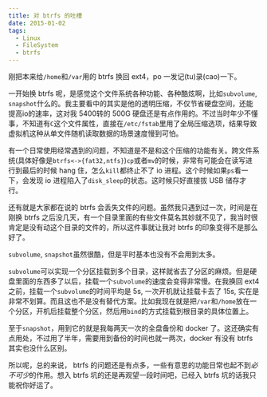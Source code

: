```yaml
---
title: 对 btrfs 的吐槽
date: 2015-01-02
tags:
  - Linux
  - FileSystem
  - btrfs
---
```


刚把本来给`/home`和`/var`用的 btrfs 换回 ext4，po 一发记(tu)录(cao)一下。

一开始换 btrfs 呢，是感觉这个文件系统各种功能、各种酷炫啊，比如`subvolume`, `snapshot`什么的。我主要看中的其实是他的透明压缩，不仅节省硬盘空间，还能提高io的速率，这对我 5400转的 500G 硬盘还是有点作用的。不过当时年少不懂事，不知道有`C`这个文件属性，直接在`/etc/fstab`里用了全局压缩选项，结果导致虚拟机这种从单文件随机读取数据的场景速度慢到可怕。

有一个日常使用经常遇到的问题，不知道是不是和这个压缩的功能有关。跨文件系统(具体好像是`btrfs<->{fat32,ntfs}`)`cp`或者`mv`的时候，非常有可能会在读写进行到最后的时候 hang 住，怎么`kill`都终止不了 io 进程。这个时候如果`ps`看一下，会发现 io 进程陷入了`disk_sleep`的状态。这时候只好直接拔 USB 储存才行。

还有就是大家都在说的 btrfs 会丢失文件的问题。虽然我只遇到过一次，时间是在刚换 btrfs 之后没几天，有一个目录里面的有些文件莫名其妙就不见了，我当时很肯定是没有动这个目录的文件的，所以这件事就让我对 btrfs 的印象变得不是那么好了。

`subvolume`, `snapshot`虽然很酷，但是平时基本也没有不会用到太多。

`subvolume`可以实现一个分区挂载到多个目录，这样就省去了分区的麻烦。但是硬盘里面的东西多了以后，挂载一个`subvolume`的速度会变得非常慢。在我换回 ext4 之前，挂载一个`subvolume`的时间平均是 5s, 一次开机就让挂载卡去了 15s, 实在是非常不划算。而且这也不是没有替代方案。比如我现在就是把`/var`和`/home`放在一个分区，开机后挂载整个分区，然后用`bind`的方式挂载到根目录的具体位置上。

至于`snapshot`，用到它的就是我每两天一次的全盘备份和 docker 了。这还确实有点用处，不过用了半年，需要用到备份的时间也就一两次，docker 有没有 btrfs 其实也没什么区别。

所以呢，总的来说， btrfs 的问题还是有点多，一些有意思的功能日常也起不到*必不可少*的作用。想入 btrfs 坑的还是再观望一段时间吧，已经入 btrfs 坑的话我只能祝你好运了。
